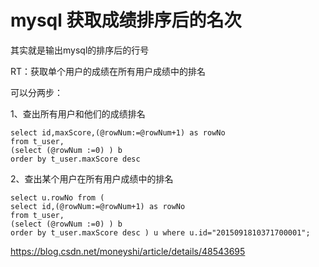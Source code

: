 # mysql 获取成绩排序后的名次

其实就是输出mysql的排序后的行号

RT：获取单个用户的成绩在所有用户成绩中的排名

可以分两步：

1、查出所有用户和他们的成绩排名

```Mysql
select id,maxScore,(@rowNum:=@rowNum+1) as rowNo
from t_user,
(select (@rowNum :=0) ) b
order by t_user.maxScore desc 
```

2、查出某个用户在所有用户成绩中的排名

```mysql
select u.rowNo from (
select id,(@rowNum:=@rowNum+1) as rowNo
from t_user,
(select (@rowNum :=0) ) b
order by t_user.maxScore desc ) u where u.id="2015091810371700001";
```



https://blog.csdn.net/moneyshi/article/details/48543695